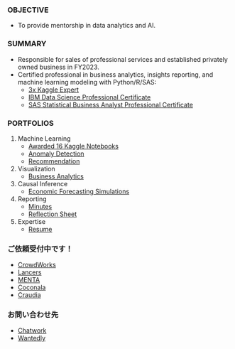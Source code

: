 ### OBJECTIVE
* To provide mentorship in data analytics and AI.

### SUMMARY
* Responsible for sales of professional services and established privately owned business in FY2023.
* Certified professional in business analytics, insights reporting, and machine learning modeling with Python/R/SAS:
  * [3x Kaggle Expert](https://drive.google.com/file/d/18UZ3es4fOTga2hnHX6YnxwhDQPHHFZ-n/view)
  * [IBM Data Science Professional Certificate](https://www.credly.com/badges/c401bae6-9e5c-4071-8301-871a4283e4b2)
  * [SAS Statistical Business Analyst Professional Certificate](https://www.credly.com/badges/91f1e7d7-33d0-4893-a55e-2270c40e5055)
  
### PORTFOLIOS
1. Machine Learning
    * [Awarded 16 Kaggle Notebooks](https://github.com/Satoru-Shibata-JPN/Kaggle/blob/main/README.md)
    * [Anomaly Detection](https://github.com/Satoru-Shibata-JPN/AnomalyDetection/blob/main/README.md)
    * [Recommendation](https://github.com/Satoru-Shibata-JPN/Recommendation/blob/main/README.md)
1. Visualization
    * [Business Analytics](https://github.com/Satoru-Shibata-JPN/BusinessAnalytics/blob/main/README.md)
1. Causal Inference
    * [Economic Forecasting Simulations](https://github.com/Satoru-Shibata-JPN/EconomicForecastingSimulations/blob/main/README.md)
1. Reporting
    * [Minutes](https://github.com/Satoru-Shibata-JPN/Minutes/blob/main/README.md)
    * [Reflection Sheet](https://github.com/Satoru-Shibata-JPN/Reflections/blob/main/README.md)
1. Expertise
    * [Resume](https://www.coursera.org/user/3df13832d0fc4d5a1f5d652a5fec09cb)

### ご依頼受付中です！
* [CrowdWorks](https://crowdworks.jp/public/employees/5696943)
* [Lancers](https://www.lancers.jp/profile/SatoruShibata)
* [MENTA](https://menta.work/user/114932)
* [Coconala](https://coconala.com/users/4442709)
* [Craudia](https://app.craudia.com/user_detail/H9xieF)

### お問い合わせ先
* [Chatwork](https://www.chatwork.com/2fcjjy0g7uzos)
* [Wantedly](https://www.wantedly.com/id/satorushibata_jpn)
